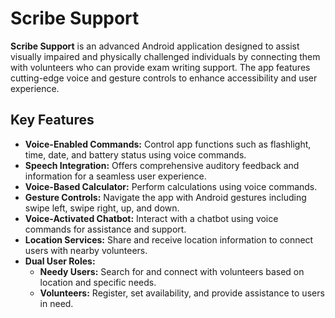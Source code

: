 # Scribe Support

**Scribe Support** is an advanced Android application designed to assist visually impaired and physically challenged individuals by connecting them with volunteers who can provide exam writing support. The app features cutting-edge voice and gesture controls to enhance accessibility and user experience.

## Key Features

- **Voice-Enabled Commands:** Control app functions such as flashlight, time, date, and battery status using voice commands.
- **Speech Integration:** Offers comprehensive auditory feedback and information for a seamless user experience.
- **Voice-Based Calculator:** Perform calculations using voice commands.
- **Gesture Controls:** Navigate the app with Android gestures including swipe left, swipe right, up, and down.
- **Voice-Activated Chatbot:** Interact with a chatbot using voice commands for assistance and support.
- **Location Services:** Share and receive location information to connect users with nearby volunteers.
- **Dual User Roles:**
  - **Needy Users:** Search for and connect with volunteers based on location and specific needs.
  - **Volunteers:** Register, set availability, and provide assistance to users in need.


